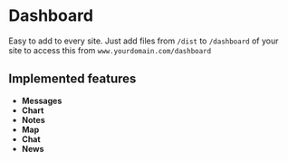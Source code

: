 # Dashboard
Easy to add to every site. Just add files from `/dist` to `/dashboard` of your site to access this from `www.yourdomain.com/dashboard`

## Implemented features
* **Messages**
* **Chart**
* **Notes**
* **Map**
* **Chat**
* **News**